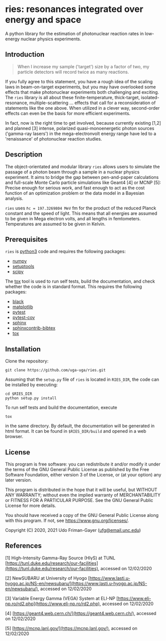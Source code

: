 # ries: resonances integrated over energy and space

A python library for the estimation of photonuclear reaction rates in low-energy nuclear physics experiments.

## Introduction

> When I increase my sample ('target') size by a factor of two, my particle detectors will record twice as many reactions.

If you fully agree to this statement, you have a rough idea of the scaling laws in beam-on-target experiments, but you may have overlooked some effects that make photonuclear experiments both challenging and exciting.
The `ries` library is all about these finite-temperature, thick-target, isolated-resonance, multiple-scattering ... effects that call for a reconsideration of statements like the one above.
When utilized in a clever way, second-order effects can even be the basis for more efficient experiments.

In fact, now is the right time to get involved, because currently existing [1,2] and planned [3] intense, polarized quasi-monoenergetic photon sources ('gamma-ray lasers') in the mega-electronvolt energy range have led to a 'renaissance' of photonuclear reaction studies.

## Description

The object-orientated and modular library `ries` allows users to simulate the passage of a photon beam through a sample in a nuclear physics experiment.
It aims to bridge the gap between pen-and-paper calculations and full-scale Monte Carlo particle simulations like Geant4 [4] or MCNP [5]:
Precise enough for serious work, and fast enough to act as the cost function of an optimization problem or the data model in a Bayesian analysis.

`ries` uses `ℏc = 197.3269804 MeV` fm for the product of the reduced Planck constant and the speed of light.
This means that all energies are assumed to be given in Mega electron volts, and all lengths in femtometers.
Temperatures are assumed to be given in Kelvin.

## Prerequisites

`ries` is [python3](https://www.python.org/) code and requires the following packages:

* [numpy](https://numpy.org/)
* [setuptools](https://setuptools.readthedocs.io/)
* [scipy](https://www.scipy.org/)

The [tox](https://tox.readthedocs.io/) tool is used to run self tests, build the documentation, and check whether the code is in standard format.
This requires the following packages:

* [black](https://black.readthedocs.io)
* [matplotlib](https://matplotlib.org/)
* [pytest](https://docs.pytest.org/)
* [pytest-cov](https://pytest-cov.readthedocs.io/)
* [sphinx](https://www.sphinx-doc.org/)
* [sphinxcontrib-bibtex](https://sphinxcontrib-bibtex.readthedocs.io/)
* [tox](https://tox.readthedocs.io/) 

## Installation

Clone the repository:

```
git clone https://github.com/uga-uga/ries.git
```

Assuming that the `setup.py` file of `ries` is located in `RIES_DIR`, the code can be installed by executing:

```
cd $RIES_DIR
python setup.py install
```

To run self tests and build the documentation, execute

```
tox
```

in the same directory.
By default, the documentation will be generated in html format.
It can be found in `$RIES_DIR/build` and opened in a web browser.

## License

This program is free software: you can redistribute it and/or modify it under the terms of the GNU General Public License as published by the Free Software Foundation, either version 3 of the License, or (at your option) any later version.

This program is distributed in the hope that it will be useful, but WITHOUT ANY WARRANTY; without even the implied warranty of MERCHANTABILITY or FITNESS FOR A PARTICULAR PURPOSE. See the GNU General Public License for more details.

You should have received a copy of the GNU General Public License along with this program. If not, see https://www.gnu.org/licenses/.

Copyright (C) 2020, 2021 Udo Friman-Gayer (ufg@email.unc.edu)

## References

[1] High-Intensity Gamma-Ray Source (HIγS) at TUNL [https://tunl.duke.edu/research/our-facilities](https://tunl.duke.edu/research/our-facilities), accessed on 12/02/2020

[2] NewSUBARU at University of Hyogo [https://www.lasti.u-hyogo.ac.jp/NS-en/newsubaru/](https://www.lasti.u-hyogo.ac.jp/NS-en/newsubaru/), accessed on 12/02/2020

[3] Variable Energy Gamma (VEGA) System at ELI-NP [https://www.eli-np.ro/rd2.php](https://www.eli-np.ro/rd2.php), accessed on 12/02/2020

[4] [https://geant4.web.cern.ch/](https://geant4.web.cern.ch/), accessed on 12/02/2020

[5] [https://mcnp.lanl.gov/](https://mcnp.lanl.gov/), accessed on 12/02/2020
